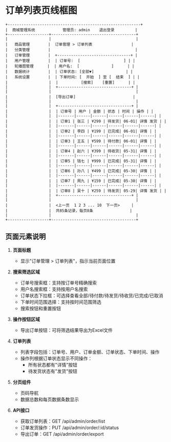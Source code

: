 # 订单列表页线框图

```
+----------------------------------------------------------+
|  商城管理系统            管理员: admin    退出登录         |
+------------------+-------------------------------------+
|                  |                                     |
|   商品管理        |  订单管理 > 订单列表                 |
|   分类管理        |                                     |
|   订单管理        |  +--------------------------------+ |
|   用户管理        |  | 订单号:  [                   ] | |
|   轮播图管理      |  | 用户名:  [              ]      | |
|   数据统计        |  | 订单状态: [全部▼]              | |
|   系统设置        |  | 下单时间: [  开始  ] 至 [  结束  ] | |
|                  |  |          [搜索]    [重置]      | |
|                  |  +--------------------------------+ |
|                  |                                     |
|                  |  [导出订单]                         |
|                  |                                     |
|                  |  +--------------------------------+ |
|                  |  | 订单号 | 用户 | 金额 | 状态 | 时间 | 操作 | |
|                  |  |-------|------|------|------|------|------| |
|                  |  | 订单1 | 张三 | ¥299 | 待发货| 06-01| 详情 发货 | |
|                  |  |-------|------|------|------|------|------| |
|                  |  | 订单2 | 李四 | ¥199 | 已完成| 06-01| 详情 | |
|                  |  |-------|------|------|------|------|------| |
|                  |  | 订单3 | 王五 | ¥599 | 待付款| 06-01| 详情 | |
|                  |  |-------|------|------|------|------|------| |
|                  |  | 订单4 | 赵六 | ¥399 | 待收货| 05-31| 详情 | |
|                  |  |-------|------|------|------|------|------| |
|                  |  | 订单5 | 钱七 | ¥999 | 已完成| 05-31| 详情 | |
|                  |  |-------|------|------|------|------|------| |
|                  |  | 订单6 | 孙八 | ¥499 | 已完成| 05-30| 详情 | |
|                  |  |-------|------|------|------|------|------| |
|                  |  | 订单7 | 周九 | ¥159 | 已完成| 05-30| 详情 | |
|                  |  |-------|------|------|------|------|------| |
|                  |  | 订单8 | 吴十 | ¥259 | 待发货| 05-29| 详情 发货 | |
|                  |  +--------------------------------+ |
|                  |                                     |
|                  |  <上一页  1 2 3 ... 10  下一页>     |
|                  |  共85条记录，每页8条                |
|                  |                                     |
+------------------+-------------------------------------+
```

## 页面元素说明

1. **页面标题**
   - 显示"订单管理 > 订单列表"，指示当前页面位置

2. **搜索筛选区域**
   - 订单号搜索框：支持按订单号精确搜索
   - 用户名搜索框：支持按用户名搜索
   - 订单状态下拉框：可选择查看全部/待付款/待发货/待收货/已完成/已取消
   - 下单时间范围选择：支持按时间范围筛选
   - 搜索按钮和重置按钮

3. **操作按钮区域**
   - 导出订单按钮：可将筛选结果导出为Excel文件

4. **订单列表**
   - 列表字段包括：订单号、用户、订单金额、订单状态、下单时间、操作
   - 操作列根据订单状态显示不同操作：
     - 所有状态都有"详情"按钮
     - 待发货状态有"发货"按钮

5. **分页组件**
   - 页码导航
   - 数据总数和每页数据条数显示

6. **API接口**
   - 获取订单列表：GET /api/admin/order/list
   - 订单发货操作：PUT /api/admin/order/:id/status
   - 导出订单：GET /api/admin/order/export 